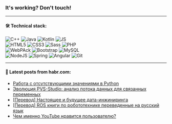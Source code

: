 ### It's working? Don't touch!

---

#### 🛠️ Technical stack:

![C++](https://img.shields.io/badge/C++-informational?logo=c%2B%2B&style=flat&logoColor=white&color=9C033A)
![Java](https://img.shields.io/badge/Java-informational?logo=java&style=flat&logoColor=white&color=007396)
![Kotlin](https://img.shields.io/badge/Kotlin-informational?logo=Kotlin&style=flat&logoColor=white&color=0095D5)
![JS](https://img.shields.io/badge/JS-informational?logo=javaScript&style=flat&logoColor=black&color=F7Df1E) <br>
![HTML5](https://img.shields.io/badge/HTML5-informational?logo=html5&style=flat&logoColor=white&color=E34F26)
![CSS3](https://img.shields.io/badge/CSS3-informational?logo=css3&style=flat&logoColor=white&color=157286)
![Sass](https://img.shields.io/badge/Saas-informational?logo=sass&style=flat&logoColor=white&color=hotpink)
![PHP](https://img.shields.io/badge/PHP-informational?logo=php&style=flat&logoColor=white&color=777BB4) <br>
![WebPAck](https://img.shields.io/badge/WebPack-informational?logo=webPack&style=flat&logoColor=white&color=FF6F00)
![Bootstrap](https://img.shields.io/badge/Bootstrap-informational?logo=Bootstrap&style=flat&logoColor=white&color=7952B3)
![MySQL](https://img.shields.io/badge/MySQL-informational?logo=MySQL&style=flat&logoColor=white&color=00f) <br>
![NodeJS](https://img.shields.io/badge/NodeJS-informational?logo=node.js&style=flat&logoColor=white&color=43853D)
![Spring](https://img.shields.io/badge/Spring-informational?logo=Spring&style=flat&logoColor=white&color=0A9EDC)
![Angular](https://img.shields.io/badge/Vue-informational?logo=vue.js&style=flat&logoColor=white&color=red)
![Git](https://img.shields.io/badge/Git-informational?logo=git&style=flat&logoColor=white&color=darkorange)

___

#### 💬 Latest posts from habr.com:

<!-- BLOG-POST-LIST:START -->
- [Работа с отсутствующими значениями в Python](https://habr.com/ru/post/663414/?utm_source=habrahabr&utm_medium=rss&utm_campaign=663414)
- [Эволюция PVS-Studio: анализ потока данных для связанных переменных](https://habr.com/ru/post/663410/?utm_source=habrahabr&utm_medium=rss&utm_campaign=663410)
- [[Перевод] Настоящее и будущее дата-инжиниринга](https://habr.com/ru/post/661777/?utm_source=habrahabr&utm_medium=rss&utm_campaign=661777)
- [[Перевод] ROS книги по робототехнике переведенные на русский язык](https://habr.com/ru/post/663230/?utm_source=habrahabr&utm_medium=rss&utm_campaign=663230)
- [Чем именно YouTube нравится пользователю?](https://habr.com/ru/post/663394/?utm_source=habrahabr&utm_medium=rss&utm_campaign=663394)
<!-- BLOG-POST-LIST:END -->
